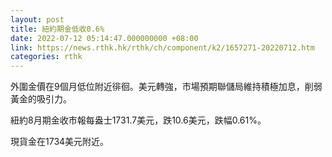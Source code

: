 ```yaml
---
layout: post
title: 紐約期金低收0.6%
date: 2022-07-12 05:14:47.000000000 +08:00
link: https://news.rthk.hk/rthk/ch/component/k2/1657271-20220712.htm
categories: rthk
---
```


外圍金價在9個月低位附近徘徊。美元轉強，市場預期聯儲局維持積極加息，削弱黃金的吸引力。

紐約8月期金收市報每盎士1731.7美元，跌10.6美元，跌幅0.61%。

現貨金在1734美元附近。

